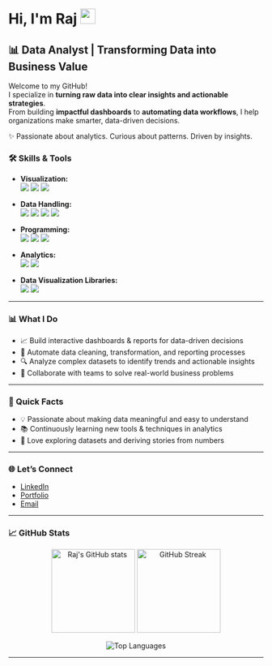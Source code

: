 # Hi, I'm Raj <img src="https://media2.giphy.com/media/v1.Y2lkPTc5MGI3NjExc2p0Nm55ZGo5YnRldGt5bzM0b25lOXE1a2Fod2lzcXB2aWV5bDRmeCZlcD12MV9pbnRlcm5hbF9naWZfYnlfaWQmY3Q9cw/5Y6dELctbC0LwkFWam/giphy.gif" width="30"/> 
 
## 📊 Data Analyst | Transforming Data into Business Value  

Welcome to my GitHub!  
I specialize in **turning raw data into clear insights and actionable strategies**.  
From building **impactful dashboards** to **automating data workflows**, I help organizations make smarter, data-driven decisions.  

✨ Passionate about analytics. Curious about patterns. Driven by insights.  


### 🛠️ Skills & Tools  

- **Visualization:**  
  <img src="https://img.shields.io/badge/Power%20BI-F2C811?style=for-the-badge&logo=power-bi&logoColor=black"/> 
  <img src="https://img.shields.io/badge/Tableau-E97627?style=for-the-badge&logo=tableau&logoColor=white"/> 
  <img src="https://img.shields.io/badge/Excel-217346?style=for-the-badge&logo=microsoft-excel&logoColor=white"/>  

- **Data Handling:**  
  <img src="https://img.shields.io/badge/SQL-4479A1?style=for-the-badge&logo=postgresql&logoColor=white"/> 
  <img src="https://img.shields.io/badge/Advanced%20Excel-217346?style=for-the-badge&logo=microsoft-excel&logoColor=white"/> 
  <img src="https://img.shields.io/badge/Power%20Query-0078D4?style=for-the-badge&logo=microsoft&logoColor=white"/> 
  <img src="https://img.shields.io/badge/SSIS-CC2927?style=for-the-badge&logo=microsoft-sql-server&logoColor=white"/>  

- **Programming:**  
  <img src="https://img.shields.io/badge/Python-3776AB?style=for-the-badge&logo=python&logoColor=white"/> 
  <img src="https://img.shields.io/badge/Pandas-150458?style=for-the-badge&logo=pandas&logoColor=white"/> 
  <img src="https://img.shields.io/badge/NumPy-013243?style=for-the-badge&logo=numpy&logoColor=white"/>  

- **Analytics:**  
  <img src="https://img.shields.io/badge/DAX-F2C811?style=for-the-badge&logo=power-bi&logoColor=black"/> 
  <img src="https://img.shields.io/badge/Excel%20Formulas-217346?style=for-the-badge&logo=microsoft-excel&logoColor=white"/>  

- **Data Visualization Libraries:**  
  <img src="https://img.shields.io/badge/Matplotlib-11557C?style=for-the-badge&logo=plotly&logoColor=white"/> 
  <img src="https://img.shields.io/badge/Seaborn-3182BD?style=for-the-badge&logo=python&logoColor=white"/>  


---

### 📊 What I Do  

- 📈 Build interactive dashboards & reports for data-driven decisions  
- 🔄 Automate data cleaning, transformation, and reporting processes  
- 🔍 Analyze complex datasets to identify trends and actionable insights  
- 🤝 Collaborate with teams to solve real-world business problems  

---

### 🚀 Quick Facts  

- 💡 Passionate about making data meaningful and easy to understand  
- 📚 Continuously learning new tools & techniques in analytics  
- 🔎 Love exploring datasets and deriving stories from numbers  

---

### 🌐 Let’s Connect  

- [LinkedIn](https://www.linkedin.com/)  
- [Portfolio](https://www.freelancer.com/u/rajvkr32)  
- [Email](rajvkr32@gmail.com)  

---

### 📈 GitHub Stats  

<p align="center">
  <img src="https://github-readme-stats.vercel.app/api?username=rajvkr&show_icons=true&theme=radical" alt="Raj's GitHub stats" height="165"/>
  <img src="https://github-readme-streak-stats.herokuapp.com/?user=rajvkr&theme=radical" alt="GitHub Streak" height="165"/>
</p>  

<p align="center">
  <img src="https://github-readme-stats.vercel.app/api/top-langs/?username=rajvkr&layout=compact&theme=radical" alt="Top Languages"/>
</p>  

---

<!--
**rajvkr/rajvkr** is a ✨ special ✨ repository because its `README.md` (this file) appears on your GitHub profile.
-->
